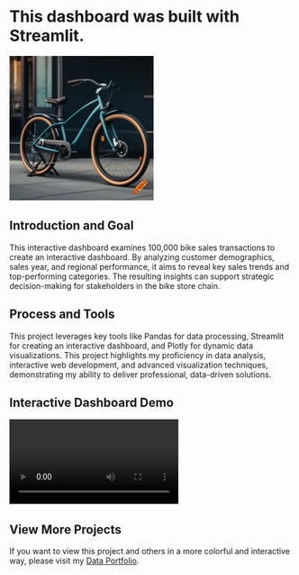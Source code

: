 # This dashboard was built with Streamlit.

![Bike Sales](Bike_Sales.png)

## **Introduction and Goal**

This interactive dashboard examines 100,000 bike sales transactions to create an interactive dashboard. By analyzing customer demographics, sales year, and regional performance, it aims to reveal key sales trends and top-performing categories. The resulting insights can support strategic decision-making for stakeholders in the bike store chain.

## **Process and Tools**

This project leverages key tools like Pandas for data processing, Streamlit for creating an interactive dashboard, and Plotly for dynamic data visualizations. This project highlights my proficiency in data analysis, interactive web development, and advanced visualization techniques, demonstrating my ability to deliver professional, data-driven solutions.

## **Interactive Dashboard Demo**

![Watch the video](demo.mov)

## **View More Projects**

If you want to view this project and others in a more colorful and interactive way, please visit my [Data Portfolio](https://evening-colt-8b1.notion.site/f595dd3847084e6bbee23433c7118572?v=24103cd1dfd04f51951c0602ad5aadd5).

